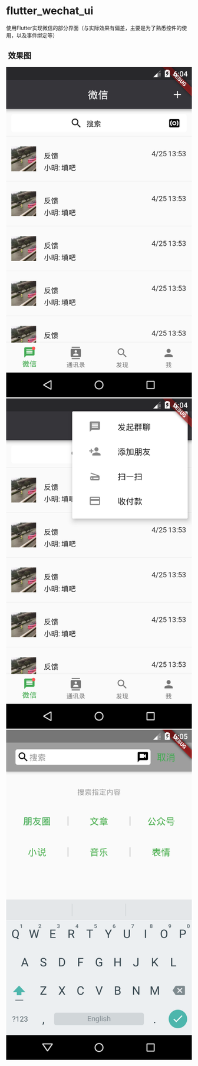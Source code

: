 # flutter_wechat_ui

使用Flutter实现微信的部分界面（与实际效果有偏差，主要是为了熟悉控件的使用，以及事件绑定等）

##  效果图
![main-page](./screencap/mian.png)
![main-page](./screencap/mian_menu.png)
![main-page](./screencap/search_page.png)


